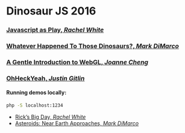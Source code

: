 # Dinosaur JS 2016

### [Javascript as Play, *Rachel White*](javascript-as-play/NOTES.md)

### [Whatever Happened To Those Dinosaurs?, *Mark DiMarco*](whatever-happened/NOTES.md)

### [A Gentle Introduction to WebGL, *Joanne Cheng*](intro-webgl/NOTES.md)

### [OhHeckYeah, *Justin Gitlin*](ohheckyeah/NOTES.md)

#### Running demos locally:

```bash
php -S localhost:1234
```

- [Rick’s Big Day, *Rachel White*](localhost:1234/javascript-as-play/ricks-big-day/)
- [Asteroids: Near Earth Approaches, *Mark DiMarco*](localhost:1234/javascript-as-play/ricks-big-day/)
